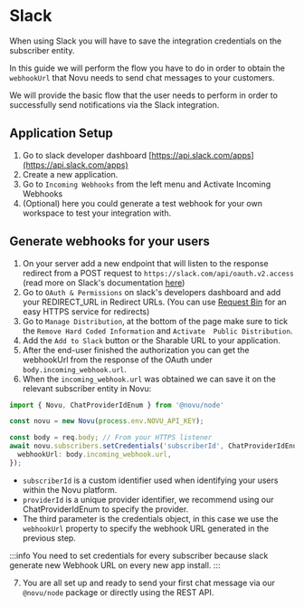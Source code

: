 # Slack

When using Slack you will have to save the integration credentials on the subscriber entity.

In this guide we will perform the flow you have to do in order to obtain the `webhookUrl` that Novu needs to send chat messages to your customers.

We will provide the basic flow that the user needs to perform in order to successfully send notifications via the Slack integration.

## Application Setup

1. Go to slack developer dashboard [https://api.slack.com/apps](https://api.slack.com/apps)
2. Create a new application.
3. Go to `Incoming Webhooks` from the left menu and Activate Incoming Webhooks
4. (Optional) here you could generate a test webhook for your own workspace to test your integration with.

## Generate webhooks for your users

1. On your server add a new endpoint that will listen to the response redirect from a POST request to `https://slack.com/api/oauth.v2.access` (read more on Slack's documentation [here](https://api.slack.com/authentication/oauth-v2#asking))
2. Go to `OAuth & Permissions` on slack's developers dashboard and add your REDIRECT_URL in Redirect URLs. (You can use [Request Bin](https://requestbin.com/) for an easy HTTPS service for redirects)
3. Go to `Manage Distribution`, at the bottom of the page make sure to tick the `Remove Hard Coded Information` and `Activate  Public Distribution`.
4. Add the `Add to Slack` button or the Sharable URL to your application.
5. After the end-user finished the authorization you can get the webhookUrl from the response of the OAuth under `body.incoming_webhook.url`.
6. When the `incoming_webhook.url` was obtained we can save it on the relevant subscriber entity in Novu:

  ```typescript
  import { Novu, ChatProviderIdEnum } from '@novu/node'

  const novu = new Novu(process.env.NOVU_API_KEY);

  const body = req.body; // From your HTTPS listener 
  await novu.subscribers.setCredentials('subscriberId', ChatProviderIdEnum.Slack, {
    webhookUrl: body.incoming_webhook.url,
  });
  ```

- `subscriberId` is a custom identifier used when identifying your users within the Novu platform.
- `providerId` is a unique provider identifier, we recommend using our ChatProviderIdEnum to specify the provider.
- The third parameter is the credentials object, in this case we use the `webhookUrl` property to specify the webhook URL generated in the previous step.

:::info
You need to set credentials for every subscriber because slack generate new Webhook URL on every new app install.
:::

<!-- markdownlint-disable MD029 -->
7. You are all set up and ready to send your first chat message via our `@novu/node` package or directly using the REST API.
<!-- markdownlint-enable MD029 -->
